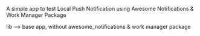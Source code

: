 A simple app to test Local Push Notification using Awesome Notifications & Work Manager Package

lib --> base app, without awesome_notifications & work manager package
